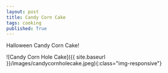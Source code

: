```yaml
---
layout: post
title: Candy Corn Cake
tags: cooking
published: True
---
```


Halloween Candy Corn Cake!

![Candy Corn Hole Cake]({{ site.baseurl }}/images/candycornholecake.jpeg){:class="img-responsive"}